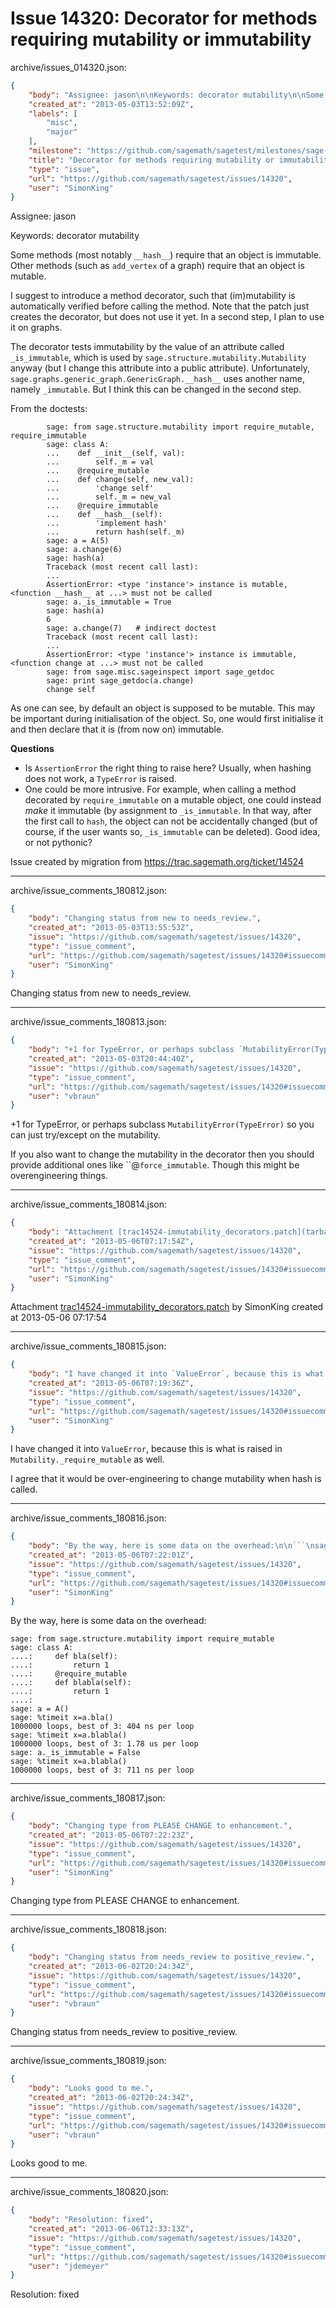 # Issue 14320: Decorator for methods requiring mutability or immutability

archive/issues_014320.json:
```json
{
    "body": "Assignee: jason\n\nKeywords: decorator mutability\n\nSome methods (most notably `__hash__`) require that an object is immutable. Other methods (such as `add_vertex` of a graph) require that an object is mutable.\n\nI suggest to introduce a method decorator, such that (im)mutability is automatically verified before calling the method. Note that the patch just creates the decorator, but does not use it yet. In a second step, I plan to use it on graphs.\n\nThe decorator tests immutability by the value of an attribute called `_is_immutable`, which is used by `sage.structure.mutability.Mutability` anyway (but I change this attribute into a public attribute). Unfortunately, `sage.graphs.generic_graph.GenericGraph.__hash__` uses another name, namely `_immutable`. But I think this can be changed in the second step.\n\nFrom the doctests:\n\n```\n        sage: from sage.structure.mutability import require_mutable, require_immutable\n        sage: class A:\n        ...    def __init__(self, val):\n        ...        self._m = val\n        ...    @require_mutable\n        ...    def change(self, new_val):\n        ...        'change self'\n        ...        self._m = new_val\n        ...    @require_immutable\n        ...    def __hash__(self):\n        ...        'implement hash'\n        ...        return hash(self._m)\n        sage: a = A(5)\n        sage: a.change(6)\n        sage: hash(a)\n        Traceback (most recent call last):\n        ...\n        AssertionError: <type 'instance'> instance is mutable, <function __hash__ at ...> must not be called\n        sage: a._is_immutable = True\n        sage: hash(a)\n        6\n        sage: a.change(7)   # indirect doctest\n        Traceback (most recent call last):\n        ...\n        AssertionError: <type 'instance'> instance is immutable, <function change at ...> must not be called\n        sage: from sage.misc.sageinspect import sage_getdoc\n        sage: print sage_getdoc(a.change)\n        change self\n```\n\n\nAs one can see, by default an object is supposed to be mutable. This may be important during initialisation of the object. So, one would first initialise it and then declare that it is (from now on) immutable.\n\n__Questions__\n\n- Is `AssertionError` the right thing to raise here? Usually, when hashing does not work, a `TypeError` is raised.\n- One could be more intrusive. For example, when calling a method decorated by `require_immutable` on a mutable object, one could instead *make* it immutable (by assignment to `_is_immutable`. In that way, after the first call to `hash`, the object can not be accidentally changed (but of course, if the user wants so, `_is_immutable` can be deleted). Good idea, or not pythonic?\n\n\nIssue created by migration from https://trac.sagemath.org/ticket/14524\n\n",
    "created_at": "2013-05-03T13:52:09Z",
    "labels": [
        "misc",
        "major"
    ],
    "milestone": "https://github.com/sagemath/sagetest/milestones/sage-5.11",
    "title": "Decorator for methods requiring mutability or immutability",
    "type": "issue",
    "url": "https://github.com/sagemath/sagetest/issues/14320",
    "user": "SimonKing"
}
```
Assignee: jason

Keywords: decorator mutability

Some methods (most notably `__hash__`) require that an object is immutable. Other methods (such as `add_vertex` of a graph) require that an object is mutable.

I suggest to introduce a method decorator, such that (im)mutability is automatically verified before calling the method. Note that the patch just creates the decorator, but does not use it yet. In a second step, I plan to use it on graphs.

The decorator tests immutability by the value of an attribute called `_is_immutable`, which is used by `sage.structure.mutability.Mutability` anyway (but I change this attribute into a public attribute). Unfortunately, `sage.graphs.generic_graph.GenericGraph.__hash__` uses another name, namely `_immutable`. But I think this can be changed in the second step.

From the doctests:

```
        sage: from sage.structure.mutability import require_mutable, require_immutable
        sage: class A:
        ...    def __init__(self, val):
        ...        self._m = val
        ...    @require_mutable
        ...    def change(self, new_val):
        ...        'change self'
        ...        self._m = new_val
        ...    @require_immutable
        ...    def __hash__(self):
        ...        'implement hash'
        ...        return hash(self._m)
        sage: a = A(5)
        sage: a.change(6)
        sage: hash(a)
        Traceback (most recent call last):
        ...
        AssertionError: <type 'instance'> instance is mutable, <function __hash__ at ...> must not be called
        sage: a._is_immutable = True
        sage: hash(a)
        6
        sage: a.change(7)   # indirect doctest
        Traceback (most recent call last):
        ...
        AssertionError: <type 'instance'> instance is immutable, <function change at ...> must not be called
        sage: from sage.misc.sageinspect import sage_getdoc
        sage: print sage_getdoc(a.change)
        change self
```


As one can see, by default an object is supposed to be mutable. This may be important during initialisation of the object. So, one would first initialise it and then declare that it is (from now on) immutable.

__Questions__

- Is `AssertionError` the right thing to raise here? Usually, when hashing does not work, a `TypeError` is raised.
- One could be more intrusive. For example, when calling a method decorated by `require_immutable` on a mutable object, one could instead *make* it immutable (by assignment to `_is_immutable`. In that way, after the first call to `hash`, the object can not be accidentally changed (but of course, if the user wants so, `_is_immutable` can be deleted). Good idea, or not pythonic?


Issue created by migration from https://trac.sagemath.org/ticket/14524





---

archive/issue_comments_180812.json:
```json
{
    "body": "Changing status from new to needs_review.",
    "created_at": "2013-05-03T13:55:53Z",
    "issue": "https://github.com/sagemath/sagetest/issues/14320",
    "type": "issue_comment",
    "url": "https://github.com/sagemath/sagetest/issues/14320#issuecomment-180812",
    "user": "SimonKing"
}
```

Changing status from new to needs_review.



---

archive/issue_comments_180813.json:
```json
{
    "body": "+1 for TypeError, or perhaps subclass `MutabilityError(TypeError)` so you can just try/except on the mutability.\n\nIf you also want to change the mutability in the decorator then you should provide additional ones like ``@`force_immutable`. Though this might be overengineering things.",
    "created_at": "2013-05-03T20:44:40Z",
    "issue": "https://github.com/sagemath/sagetest/issues/14320",
    "type": "issue_comment",
    "url": "https://github.com/sagemath/sagetest/issues/14320#issuecomment-180813",
    "user": "vbraun"
}
```

+1 for TypeError, or perhaps subclass `MutabilityError(TypeError)` so you can just try/except on the mutability.

If you also want to change the mutability in the decorator then you should provide additional ones like ``@`force_immutable`. Though this might be overengineering things.



---

archive/issue_comments_180814.json:
```json
{
    "body": "Attachment [trac14524-immutability_decorators.patch](tarball://root/attachments/some-uuid/ticket14524/trac14524-immutability_decorators.patch) by SimonKing created at 2013-05-06 07:17:54",
    "created_at": "2013-05-06T07:17:54Z",
    "issue": "https://github.com/sagemath/sagetest/issues/14320",
    "type": "issue_comment",
    "url": "https://github.com/sagemath/sagetest/issues/14320#issuecomment-180814",
    "user": "SimonKing"
}
```

Attachment [trac14524-immutability_decorators.patch](tarball://root/attachments/some-uuid/ticket14524/trac14524-immutability_decorators.patch) by SimonKing created at 2013-05-06 07:17:54



---

archive/issue_comments_180815.json:
```json
{
    "body": "I have changed it into `ValueError`, because this is what is raised in `Mutability._require_mutable` as well.\n\nI agree that it would be over-engineering to change mutability when hash is called.",
    "created_at": "2013-05-06T07:19:36Z",
    "issue": "https://github.com/sagemath/sagetest/issues/14320",
    "type": "issue_comment",
    "url": "https://github.com/sagemath/sagetest/issues/14320#issuecomment-180815",
    "user": "SimonKing"
}
```

I have changed it into `ValueError`, because this is what is raised in `Mutability._require_mutable` as well.

I agree that it would be over-engineering to change mutability when hash is called.



---

archive/issue_comments_180816.json:
```json
{
    "body": "By the way, here is some data on the overhead:\n\n```\nsage: from sage.structure.mutability import require_mutable\nsage: class A:\n....:     def bla(self):\n....:         return 1\n....:     @require_mutable\n....:     def blabla(self):\n....:         return 1\n....:     \nsage: a = A()\nsage: %timeit x=a.bla()\n1000000 loops, best of 3: 404 ns per loop\nsage: %timeit x=a.blabla()\n1000000 loops, best of 3: 1.78 us per loop\nsage: a._is_immutable = False\nsage: %timeit x=a.blabla()\n1000000 loops, best of 3: 711 ns per loop\n```\n",
    "created_at": "2013-05-06T07:22:01Z",
    "issue": "https://github.com/sagemath/sagetest/issues/14320",
    "type": "issue_comment",
    "url": "https://github.com/sagemath/sagetest/issues/14320#issuecomment-180816",
    "user": "SimonKing"
}
```

By the way, here is some data on the overhead:

```
sage: from sage.structure.mutability import require_mutable
sage: class A:
....:     def bla(self):
....:         return 1
....:     @require_mutable
....:     def blabla(self):
....:         return 1
....:     
sage: a = A()
sage: %timeit x=a.bla()
1000000 loops, best of 3: 404 ns per loop
sage: %timeit x=a.blabla()
1000000 loops, best of 3: 1.78 us per loop
sage: a._is_immutable = False
sage: %timeit x=a.blabla()
1000000 loops, best of 3: 711 ns per loop
```




---

archive/issue_comments_180817.json:
```json
{
    "body": "Changing type from PLEASE CHANGE to enhancement.",
    "created_at": "2013-05-06T07:22:23Z",
    "issue": "https://github.com/sagemath/sagetest/issues/14320",
    "type": "issue_comment",
    "url": "https://github.com/sagemath/sagetest/issues/14320#issuecomment-180817",
    "user": "SimonKing"
}
```

Changing type from PLEASE CHANGE to enhancement.



---

archive/issue_comments_180818.json:
```json
{
    "body": "Changing status from needs_review to positive_review.",
    "created_at": "2013-06-02T20:24:34Z",
    "issue": "https://github.com/sagemath/sagetest/issues/14320",
    "type": "issue_comment",
    "url": "https://github.com/sagemath/sagetest/issues/14320#issuecomment-180818",
    "user": "vbraun"
}
```

Changing status from needs_review to positive_review.



---

archive/issue_comments_180819.json:
```json
{
    "body": "Looks good to me.",
    "created_at": "2013-06-02T20:24:34Z",
    "issue": "https://github.com/sagemath/sagetest/issues/14320",
    "type": "issue_comment",
    "url": "https://github.com/sagemath/sagetest/issues/14320#issuecomment-180819",
    "user": "vbraun"
}
```

Looks good to me.



---

archive/issue_comments_180820.json:
```json
{
    "body": "Resolution: fixed",
    "created_at": "2013-06-06T12:33:13Z",
    "issue": "https://github.com/sagemath/sagetest/issues/14320",
    "type": "issue_comment",
    "url": "https://github.com/sagemath/sagetest/issues/14320#issuecomment-180820",
    "user": "jdemeyer"
}
```

Resolution: fixed
